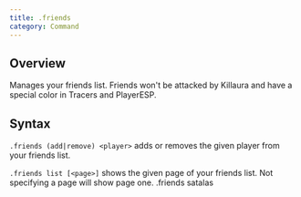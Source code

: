 ```yaml
---
title: .friends
category: Command
---
```

## Overview
Manages your friends list. Friends won't be attacked by Killaura and have a special color in Tracers and PlayerESP.

## Syntax
`.friends (add|remove) <player>` adds or removes the given player from your friends list.

`.friends list [<page>]` shows the given page of your friends list. Not specifying a page will show page one.
.friends satalas
